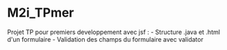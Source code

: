 # M2i_TPmer

Projet TP pour premiers developpement avec jsf : 
    - Structure .java et .html d'un formulaire
    - Validation des champs du formulaire avec validator
